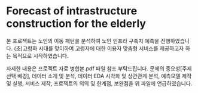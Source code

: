 # Forecast of intrastructure construction for the elderly

본 프로젝트는 노인의 이동 패턴을 분석하여 노인 인프라 구축지 예측을 진행하였습니다.
(초)고령화 시대를 맞이하여 고령자에 대한 이용자 맞춤형 서비스를 제공하고자 하는 목적으로 시작하였습니다.

자세한 내용은 프로젝트 자료 병합본.pdf 파일 참조 부탁드립니다.
문제의 중요성[주제 선택 배경], 데이터 소개 및 분석, 데이터 EDA 시각화 및 상관관계 분석, 예측모델 제작 및 실행, 서비스 제작, 프로젝트의 의의 및 한계점, 보완점을 위 파일에 언급하였습니다.

